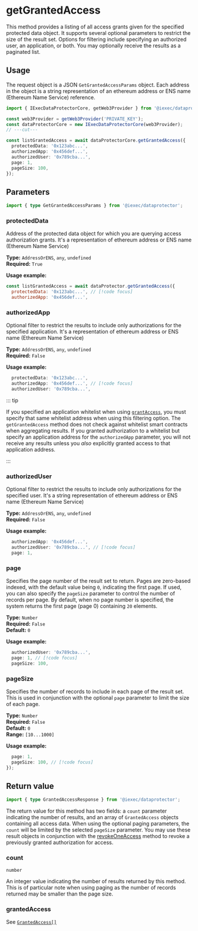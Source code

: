 # getGrantedAccess

This method provides a listing of all access grants given for the specified
protected data object. It supports several optional parameters to restrict the
size of the result set. Options for filtering include specifying an authorized
user, an application, or both. You may optionally receive the results as a
paginated list.

## Usage

The request object is a JSON `GetGrantedAccessParams` object. Each address in
the object is a string representation of an ethereum address or ENS name
(Ethereum Name Service) reference.

```ts twoslash
import { IExecDataProtectorCore, getWeb3Provider } from '@iexec/dataprotector';

const web3Provider = getWeb3Provider('PRIVATE_KEY');
const dataProtectorCore = new IExecDataProtectorCore(web3Provider);
// ---cut---

const listGrantedAccess = await dataProtectorCore.getGrantedAccess({
  protectedData: '0x123abc...',
  authorizedApp: '0x456def...',
  authorizedUser: '0x789cba...',
  page: 1,
  pageSize: 100,
});
```

## Parameters

```ts twoslash
import { type GetGrantedAccessParams } from '@iexec/dataprotector';
```

### protectedData

Address of the protected data object for which you are querying access
authorization grants. It's a representation of ethereum address or ENS name
(Ethereum Name Service)

**Type:** `AddressOrENS`, `any`, `undefined`  
**Required:** `True`

**Usage example:**

```js
const listGrantedAccess = await dataProtector.getGrantedAccess({
  protectedData: '0x123abc...', // [!code focus]
  authorizedApp: '0x456def...',
```

### authorizedApp

Optional filter to restrict the results to include only authorizations for the
specified application. It's a representation of ethereum address or ENS name
(Ethereum Name Service)

**Type:** `AddressOrENS`, `any`, `undefined`  
**Required:** `False`

**Usage example:**

```js
  protectedData: '0x123abc...',
  authorizedApp: '0x456def...', // [!code focus]
  authorizedUser: '0x789cba...',
```

::: tip

If you specified an application whitelist when using
[`grantAccess`](./grantAccess.md), you must specify that same whitelist address
when using this filtering option. The `getGrantedAccess` method does not check
against whitelist smart contracts when aggregating results. If you granted
authorization to a whitelist but specify an application address for the
`authorizedApp` parameter, you will not receive any results unless you _also_
explicitly granted access to that application address.

:::

### authorizedUser

Optional filter to restrict the results to include only authorizations for the
specified user. It's a string representation of ethereum address or ENS name
(Ethereum Name Service)

**Type:** `AddressOrENS`, `any`, `undefined`  
**Required:** `False`

**Usage example:**

```js
  authorizedApp: '0x456def...',
  authorizedUser: '0x789cba...', // [!code focus]
  page: 1,
```

### page

Specifies the page number of the result set to return. Pages are zero-based
indexed, with the default value being `0`, indicating the first page. If used,
you can also specify the `pageSize` parameter to control the number of records
per page. By default, when no page number is specified, the system returns the
first page (page 0) containing `20` elements.

**Type:** `Number`  
**Required:** `False`  
**Default:** `0`

**Usage example:**

```js
  authorizedUser: '0x789cba...',
  page: 1, // [!code focus]
  pageSize: 100,
```

### pageSize

Specifies the number of records to include in each page of the result set. This
is used in conjunction with the optional `page` parameter to limit the size of
each page.

**Type:** `Number`  
**Required:** `False`  
**Default:** `0`  
**Range:** `[10...1000]`

**Usage example:**

```js
  page: 1,
  pageSize: 100, // [!code focus]
});
```

## Return value

```ts twoslash
import { type GrantedAccessResponse } from '@iexec/dataprotector';
```

The return value for this method has two fields: a `count` parameter indicating
the number of results, and an array of `GrantedAccess` objects containing all
access data. When using the optional paging parameters, the `count` will be
limited by the selected `pageSize` parameter. You may use these result objects
in conjunction with the [revokeOneAccess](revokeOneAccess.md) method to revoke a
previously granted authorization for access.

### count

`number`

An integer value indicating the number of results returned by this method. This
is of particular note when using paging as the number of records returned may be
smaller than the page size.

### grantedAccess

See [`GrantedAccess[]`](../types.md#grantedaccess)
